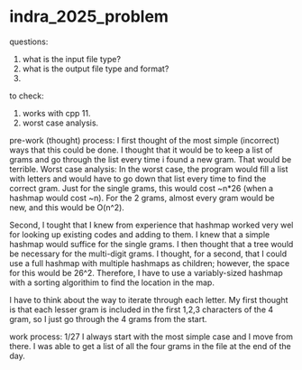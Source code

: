 # indra_2025_problem
questions:
1. what is the input file type?
2. what is the output file type and format?
3. 

to check:
1. works with cpp 11.
2. worst case analysis.


pre-work (thought) process:
I first thought of the most simple (incorrect) ways that this could be done. I thought that it would be to keep a list of grams 
and go through the list every time i found a new gram. That would be terrible. Worst case analysis:
In the worst case, the program would fill a list with letters and would have to go down that list every time to find the correct gram. 
Just for the single grams, this would cost ~n*26 (when a hashmap would cost ~n). For the 2 grams, almost every gram would be new, and 
this would be O(n^2).   

Second, I tought that I knew from experience that hashmap worked very wel for looking up existing codes and adding to them.
I knew that a simple hashmap would suffice for the single grams. I then thought that a tree would be necessary for the multi-digit
grams. I thought, for a second, that I could use a full hashmap with multiple hashmaps as children; however, the space for this 
would be 26^2. Therefore, I have to use a variably-sized hashmap with a sorting algorithim to find the location in the map. 

I have to think about the way to iterate through each letter. My first thought is that each lesser gram is included in the first 
1,2,3 characters of the 4 gram, so I just go through the 4 grams from the start. 

work process:
1/27 
I always start with the most simple case and I move from there. I was able to get a list of all the 
four grams in the file at the end of the day.

